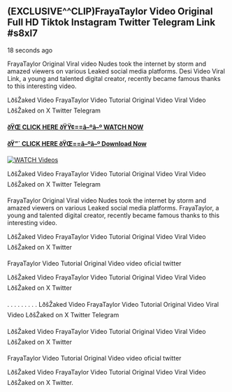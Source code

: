 ## (EXCLUSIVE^^CLIP)FrayaTaylor Video Original Full HD Tiktok Instagram Twitter Telegram Link #s8xl7

18 seconds ago

FrayaTaylor Original Viral video Nudes took the internet by storm and amazed viewers on various Leaked social media platforms. Desi Video Viral Link, a young and talented digital creator, recently became famous thanks to this interesting video.

LðšŽaked Video FrayaTaylor Video Tutorial Original Video Viral Video LðšŽaked on X Twitter Telegram

**[ðŸŒ CLICK HERE ðŸŸ¢==â–ºâ–º WATCH NOW](https://clips-mediaa.blogspot.com/2025/02/video-viral-download.html)**

**[ðŸ”´ CLICK HERE ðŸŒ==â–ºâ–º Download Now](https://clips-mediaa.blogspot.com/2025/02/video-viral-download.html)**

[![WATCH Videos](https://i.imgur.com/dJHk4Zq.gif)](https://clips-mediaa.blogspot.com/2025/02/video-viral-download.html)

LðšŽaked Video FrayaTaylor Video Tutorial Original Video Viral Video LðšŽaked on X Twitter Telegram

FrayaTaylor Original Viral video Nudes took the internet by storm and amazed viewers on various Leaked social media platforms. FrayaTaylor, a young and talented digital creator, recently became famous thanks to this interesting video.

LðšŽaked Video FrayaTaylor Video Tutorial Original Video Viral Video LðšŽaked on X Twitter

FrayaTaylor Video Tutorial Original Video video oficial twitter

LðšŽaked Video FrayaTaylor Video Tutorial Original Video Viral Video LðšŽaked on X Twitter

. . . . . . . . . LðšŽaked Video FrayaTaylor Video Tutorial Original Video Viral Video LðšŽaked on X Twitter Telegram

LðšŽaked Video FrayaTaylor Video Tutorial Original Video Viral Video LðšŽaked on X Twitter

FrayaTaylor Video Tutorial Original Video video oficial twitter

LðšŽaked Video FrayaTaylor Video Tutorial Original Video Viral Video LðšŽaked on X Twitter.